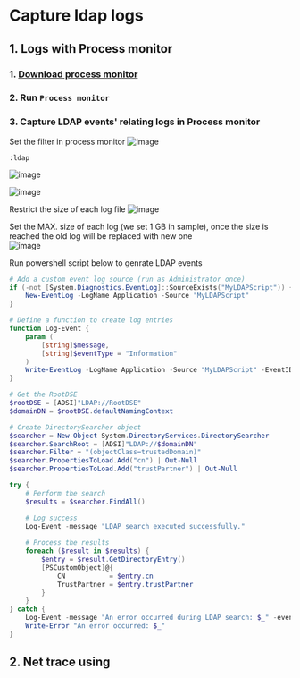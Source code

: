 # Capture ldap logs 

## 1. Logs with Process monitor 
### 1. [Download process monitor](https://learn.microsoft.com/en-us/sysinternals/downloads/procmon)
### 2. Run `Process monitor`


### 3. Capture LDAP events' relating logs in Process monitor 
Set the filter in process monitor
![image](https://github.com/user-attachments/assets/aeedb5a3-2ef6-4c2b-8205-71ef8aed8968)

```
:ldap
```
![image](https://github.com/user-attachments/assets/8857d58e-84f5-4eeb-9dd9-af1dc815cdb3)

![image](https://github.com/user-attachments/assets/3bf22dc8-bbc3-4d83-9910-8379b79ec23a)

Restrict the size of each log file
![image](https://github.com/user-attachments/assets/a7a585b3-f802-4f9e-9ae7-d46b26b7f0a1)

Set the MAX. size of each log (we set 1 GB in sample), once the size is reached the old log will be replaced with new one <br>
![image](https://github.com/user-attachments/assets/24655d8c-15b9-457d-a892-49b1151af058)


Run powershell script below to genrate LDAP events
```powershell
# Add a custom event log source (run as Administrator once)
if (-not [System.Diagnostics.EventLog]::SourceExists("MyLDAPScript")) {
    New-EventLog -LogName Application -Source "MyLDAPScript"
}

# Define a function to create log entries
function Log-Event {
    param (
        [string]$message,
        [string]$eventType = "Information"
    )
    Write-EventLog -LogName Application -Source "MyLDAPScript" -EventID 1000 -EntryType $eventType -Message $message
}

# Get the RootDSE
$rootDSE = [ADSI]"LDAP://RootDSE"
$domainDN = $rootDSE.defaultNamingContext

# Create DirectorySearcher object
$searcher = New-Object System.DirectoryServices.DirectorySearcher
$searcher.SearchRoot = [ADSI]"LDAP://$domainDN"
$searcher.Filter = "(objectClass=trustedDomain)"
$searcher.PropertiesToLoad.Add("cn") | Out-Null
$searcher.PropertiesToLoad.Add("trustPartner") | Out-Null

try {
    # Perform the search
    $results = $searcher.FindAll()

    # Log success
    Log-Event -message "LDAP search executed successfully."
    
    # Process the results
    foreach ($result in $results) {
        $entry = $result.GetDirectoryEntry()
        [PSCustomObject]@{
            CN           = $entry.cn
            TrustPartner = $entry.trustPartner
        }
    }
} catch {
    Log-Event -message "An error occurred during LDAP search: $_" -eventType "Error"
    Write-Error "An error occurred: $_"
}
```

## 2. Net trace using 
